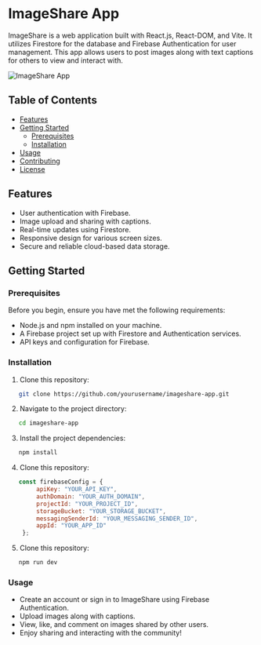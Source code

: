 # ImageShare App

ImageShare is a web application built with React.js, React-DOM, and Vite. It utilizes Firestore for the database and Firebase Authentication for user management. This app allows users to post images along with text captions for others to view and interact with.

![ImageShare App](image-share-app-screenshot.png)

## Table of Contents

- [Features](#features)
- [Getting Started](#getting-started)
  - [Prerequisites](#prerequisites)
  - [Installation](#installation)
- [Usage](#usage)
- [Contributing](#contributing)
- [License](#license)

## Features

- User authentication with Firebase.
- Image upload and sharing with captions.
- Real-time updates using Firestore.
- Responsive design for various screen sizes.
- Secure and reliable cloud-based data storage.

## Getting Started

### Prerequisites

Before you begin, ensure you have met the following requirements:

- Node.js and npm installed on your machine.
- A Firebase project set up with Firestore and Authentication services.
- API keys and configuration for Firebase.

### Installation

1. Clone this repository:

```bash
   git clone https://github.com/yourusername/imageshare-app.git
```

2. Navigate to the project directory:

```bash
   cd imageshare-app
```

3. Install the project dependencies:

```bash
   npm install
```

4. Clone this repository:

```js
   const firebaseConfig = {
        apiKey: "YOUR_API_KEY",
        authDomain: "YOUR_AUTH_DOMAIN",
        projectId: "YOUR_PROJECT_ID",
        storageBucket: "YOUR_STORAGE_BUCKET",
        messagingSenderId: "YOUR_MESSAGING_SENDER_ID",
        appId: "YOUR_APP_ID"
    };
```

5. Clone this repository:

```bash
   npm run dev
```
### Usage

- Create an account or sign in to ImageShare using Firebase Authentication.
- Upload images along with captions.
- View, like, and comment on images shared by other users.
- Enjoy sharing and interacting with the community!
